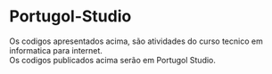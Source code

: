 # Portugol-Studio

 Os codigos apresentados acima, são atividades do curso tecnico em informatica para internet.<br>
 Os codigos publicados acima serão em Portugol Studio.
 
